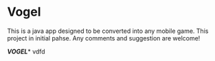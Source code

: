 # Vogel

This is a java app designed to be converted into any mobile game. 
This project in initial pahse.
Any comments and suggestion are welcome!



***VOGEL****
vdfd

